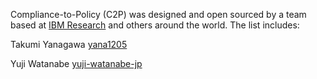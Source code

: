 Compliance-to-Policy (C2P) was designed and open sourced by a team based at [IBM Research](https://www.research.ibm.com/) and others around the world.  The list includes:

Takumi Yanagawa [yana1205](https://github.com/yana1205)

Yuji Watanabe [yuji-watanabe-jp](https://github.com/yuji-watanabe-jp)